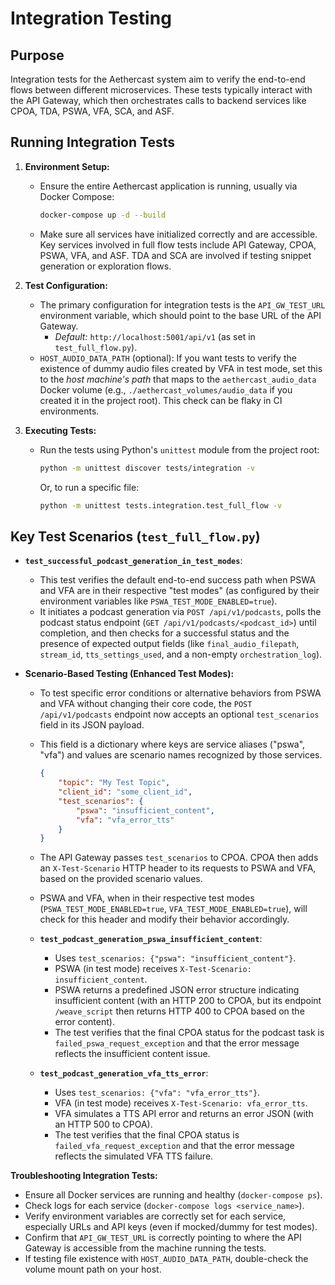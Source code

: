 # Integration Testing

## Purpose

Integration tests for the Aethercast system aim to verify the end-to-end flows between different microservices. These tests typically interact with the API Gateway, which then orchestrates calls to backend services like CPOA, TDA, PSWA, VFA, SCA, and ASF.

## Running Integration Tests

1.  **Environment Setup:**
    *   Ensure the entire Aethercast application is running, usually via Docker Compose:
        ```bash
        docker-compose up -d --build
        ```
    *   Make sure all services have initialized correctly and are accessible. Key services involved in full flow tests include API Gateway, CPOA, PSWA, VFA, and ASF. TDA and SCA are involved if testing snippet generation or exploration flows.

2.  **Test Configuration:**
    *   The primary configuration for integration tests is the `API_GW_TEST_URL` environment variable, which should point to the base URL of the API Gateway.
        -   *Default:* `http://localhost:5001/api/v1` (as set in `test_full_flow.py`).
    *   `HOST_AUDIO_DATA_PATH` (optional): If you want tests to verify the existence of dummy audio files created by VFA in test mode, set this to the *host machine's path* that maps to the `aethercast_audio_data` Docker volume (e.g., `./aethercast_volumes/audio_data` if you created it in the project root). This check can be flaky in CI environments.

3.  **Executing Tests:**
    *   Run the tests using Python's `unittest` module from the project root:
        ```bash
        python -m unittest discover tests/integration -v
        ```
        Or, to run a specific file:
        ```bash
        python -m unittest tests.integration.test_full_flow -v
        ```

## Key Test Scenarios (`test_full_flow.py`)

-   **`test_successful_podcast_generation_in_test_modes`**:
    -   This test verifies the default end-to-end success path when PSWA and VFA are in their respective "test modes" (as configured by their environment variables like `PSWA_TEST_MODE_ENABLED=true`).
    -   It initiates a podcast generation via `POST /api/v1/podcasts`, polls the podcast status endpoint (`GET /api/v1/podcasts/<podcast_id>`) until completion, and then checks for a successful status and the presence of expected output fields (like `final_audio_filepath`, `stream_id`, `tts_settings_used`, and a non-empty `orchestration_log`).

-   **Scenario-Based Testing (Enhanced Test Modes):**
    -   To test specific error conditions or alternative behaviors from PSWA and VFA without changing their core code, the `POST /api/v1/podcasts` endpoint now accepts an optional `test_scenarios` field in its JSON payload.
    -   This field is a dictionary where keys are service aliases ("pswa", "vfa") and values are scenario names recognized by those services.
        ```json
        {
            "topic": "My Test Topic",
            "client_id": "some_client_id",
            "test_scenarios": {
                "pswa": "insufficient_content",
                "vfa": "vfa_error_tts"
            }
        }
        ```
    -   The API Gateway passes `test_scenarios` to CPOA. CPOA then adds an `X-Test-Scenario` HTTP header to its requests to PSWA and VFA, based on the provided scenario values.
    -   PSWA and VFA, when in their respective test modes (`PSWA_TEST_MODE_ENABLED=true`, `VFA_TEST_MODE_ENABLED=true`), will check for this header and modify their behavior accordingly.

    -   **`test_podcast_generation_pswa_insufficient_content`**:
        -   Uses `test_scenarios: {"pswa": "insufficient_content"}`.
        -   PSWA (in test mode) receives `X-Test-Scenario: insufficient_content`.
        -   PSWA returns a predefined JSON error structure indicating insufficient content (with an HTTP 200 to CPOA, but its endpoint `/weave_script` then returns HTTP 400 to CPOA based on the error content).
        -   The test verifies that the final CPOA status for the podcast task is `failed_pswa_request_exception` and that the error message reflects the insufficient content issue.

    -   **`test_podcast_generation_vfa_tts_error`**:
        -   Uses `test_scenarios: {"vfa": "vfa_error_tts"}`.
        -   VFA (in test mode) receives `X-Test-Scenario: vfa_error_tts`.
        -   VFA simulates a TTS API error and returns an error JSON (with an HTTP 500 to CPOA).
        -   The test verifies that the final CPOA status is `failed_vfa_request_exception` and that the error message reflects the simulated VFA TTS failure.

**Troubleshooting Integration Tests:**

-   Ensure all Docker services are running and healthy (`docker-compose ps`).
-   Check logs for each service (`docker-compose logs <service_name>`).
-   Verify environment variables are correctly set for each service, especially URLs and API keys (even if mocked/dummy for test modes).
-   Confirm that `API_GW_TEST_URL` is correctly pointing to where the API Gateway is accessible from the machine running the tests.
-   If testing file existence with `HOST_AUDIO_DATA_PATH`, double-check the volume mount path on your host.

